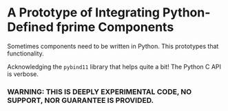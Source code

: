 # A Prototype of Integrating Python-Defined fprime Components

Sometimes components need to be written in Python.  This prototypes that functionality.

Acknowledging the `pybind11` library that helps quite a bit!  The Python C API is verbose.


### WARNING: THIS IS DEEPLY EXPERIMENTAL CODE, NO SUPPORT, NOR GUARANTEE IS PROVIDED.
